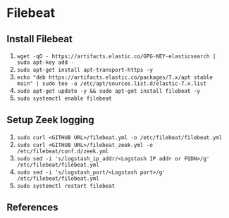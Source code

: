 # Filebeat

## Install Filebeat
1. `wget -qO - https://artifacts.elastic.co/GPG-KEY-elasticsearch | sudo apt-key add -`
1. `sudo apt-get install apt-transport-https -y`
1. `echo "deb https://artifacts.elastic.co/packages/7.x/apt stable main" | sudo tee -a /etc/apt/sources.list.d/elastic-7.x.list`
1. `sudo apt-get update -y && sudo apt-get install filebeat -y`
1. `sudo systemctl enable filebeat`

## Setup Zeek logging
1. `sudo curl <GITHUB URL>/filebeat.yml -o /etc/filebeat/filebeat.yml`
1. `sudo curl <GITHUB URL>/filebeat_zeek.yml -o /etc/filebeat/conf.d/zeek.yml`
1. `sudo sed -i 's/logstash_ip_addr/<Logstash IP addr or FQDN>/g' /etc/filebeat/filebeat.yml`
1. `sudo sed -i 's/logstash_port/<Logstash port>/g' /etc/filebeat/filebeat.yml`
1. `sudo systemctl restart filebeat`

## References
